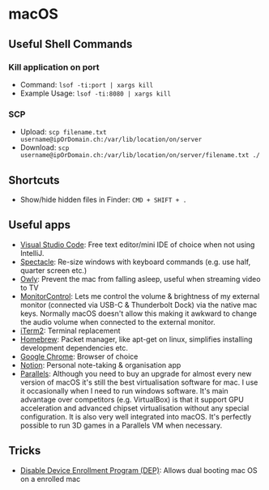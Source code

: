 # macOS

## Useful Shell Commands

### Kill application on port

* Command: `lsof -ti:port | xargs kill`
* Example Usage: `lsof -ti:8080 | xargs kill`

### SCP

* Upload: `scp filename.txt username@ipOrDomain.ch:/var/lib/location/on/server`
* Download: `scp username@ipOrDomain.ch:/var/lib/location/on/server/filename.txt ./`

## Shortcuts

* Show/hide hidden files in Finder: `CMD + SHIFT + .`

## Useful apps

* [Visual Studio Code](https://code.visualstudio.com/): Free text editor/mini IDE of choice when not using IntelliJ.
* [Spectacle](https://www.spectacleapp.com/): Re-size windows with keyboard commands \(e.g. use half, quarter screen etc.\)
* [Owly](https://apps.apple.com/us/app/owly-prevent-display-sleep/id882812218?mt=12): Prevent the mac from falling asleep, useful when streaming video to TV
* [MonitorControl](https://github.com/MonitorControl/MonitorControl): Lets me control the volume & brightness of my external monitor \(connected via USB-C & Thunderbolt Dock\) via the native mac keys. Normally macOS doesn't allow this making it awkward to change the audio volume when connected to the external monitor.
* [iTerm2](https://www.iterm2.com/): Terminal replacement
* [Homebrew](http://brew.sh/): Packet manager, like apt-get on linux, simplifies installing development dependencies etc.
* [Google Chrome](https://www.google.com/chrome/): Browser of choice
* [Notion](https://www.notion.so/): Personal note-taking & organisation app
* [Parallels](https://www.parallels.com/): Although you need to buy an upgrade for almost every new version of macOS it's still the best virtualisation software for mac. I use it occasionally when I need to run windows software. It's main advantage over competitors \(e.g. VirtualBox\) is that it support GPU acceleration and advanced chipset virtualisation without any special configuration. It is also very well integrated into macOS. It's perfectly possible to run 3D games in a Parallels VM when necessary.

## Tricks

* [Disable Device Enrollment Program \(DEP\)](https://gist.github.com/henrik242/65d26a7deca30bdb9828e183809690bd): Allows dual booting mac OS on a enrolled mac



